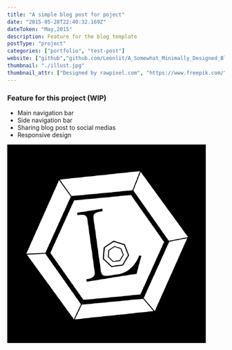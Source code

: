```yaml
---
title: "A simple blog post for poject"
date: "2015-05-28T22:40:32.169Z"
dateToken: "May,2015"
description: Feature for the blog template
postType: "project"
categories: ["portfolio", "test-post"]
website: ["github","github.com/Leonlit/A_Somewhat_Minimally_Designed_Blog"]
thumbnail: "./illust.jpg"
thumbnail_attr: ["Designed by rawpixel.com", "https://www.freepik.com/"]
---
```

### Feature for this project (WIP)
 - Main navigation bar
 - Side navigation bar
 - Sharing blog post to social medias
 - Responsive design


![test](./leon.png)